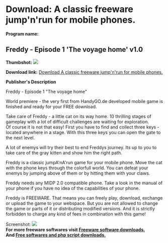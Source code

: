 # Download: A classic freeware jump'n'run for mobile phones.

**Program name:**

## Freddy - Episode 1 'The voyage home' v1.0

  
**Thumbshot:** ![](http://www.freewarefiles.com/screenshot/freddyepi.gif)   
  
**Download link:** [Download A classic freeware jump'n'run for mobile phones.](http://freesoftwares.boysofts.com/Freddy---Episode-The-Voyage-Home-V_program_15926.html)  
  


**Publisher's Description**  
  


Freddy - Episode 1 "The voyage home"   
  
World premiere - the very first from HandyGO.de developed mobile game is finished and ready for your FREE download.   
  
Take care of Freddy - a little cat on its way home. 10 thrilling stages of gameplay with a lot of difficult challenges are waiting for exploration.   
Of course it is not that easy! First you have to find and collect three keys - located anywhere in a stage. With this three keys you can open the gate to the next level.   
  
A lot of enemys will try their best to end Freddys journey. Its up to you to take care of the gray kitten and show him the right path.   
  
Freddy is a classic jumpA'nA'run game for your mobile phone. Move the cat with the phone keys through the colorfull world. You can defeat your enemys by jumping above of them or by hitting them with your claws.   
  
Freddy needs any MIDP 2.0 compatible phone. Take a look in the manual of your phone if you have no idea of the capabilities of your phone.   
  
Freddy is FREEWARE. That means you can freely play, download, exchange or upload the game to your webspace. But you are not allowed to change the game or parts of it or distributing modified versions. And it is strictly forbidden to charge any kind of fees in combination with this game! 

  
  
Screenshot: ![](http://www.freewarefiles.com/screenshot/freddyepi.gif)   
**For more freeware softwares visit [Freeware software downloads.](http://freesoftwares.boysofts.com/)**   
**And [Free softwares and php script downloads.](http://www.boysofts.com/)**
